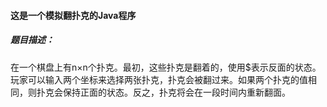 #### 这是一个模拟翻扑克的Java程序

##### 题目描述：

在一个棋盘上有n×n个扑克。最初，这些扑克是翻着的，使用$表示反面的状态。玩家可以输入两个坐标来选择两张扑克，扑克会被翻过来。如果两个扑克的值相同，则扑克会保持正面的状态。反之，扑克将会在一段时间内重新翻面。

